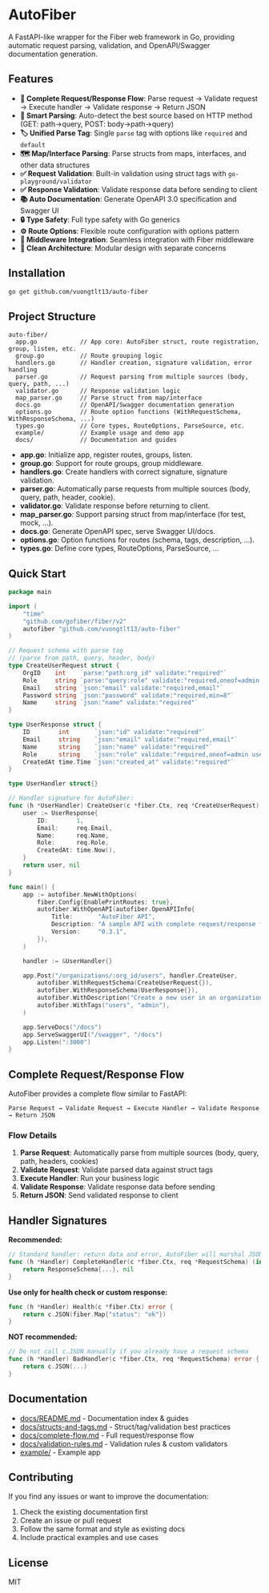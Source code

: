 # AutoFiber

A FastAPI-like wrapper for the Fiber web framework in Go, providing automatic request parsing, validation, and OpenAPI/Swagger documentation generation.

## Features

- **🔄 Complete Request/Response Flow**: Parse request → Validate request → Execute handler → Validate response → Return JSON
- **🧠 Smart Parsing**: Auto-detect the best source based on HTTP method (GET: path→query, POST: body→path→query)
- **🏷️ Unified Parse Tag**: Single `parse` tag with options like `required` and `default`
- **🗺️ Map/Interface Parsing**: Parse structs from maps, interfaces, and other data structures
- **✅ Request Validation**: Built-in validation using struct tags with `go-playground/validator`
- **✅ Response Validation**: Validate response data before sending to client
- **📚 Auto Documentation**: Generate OpenAPI 3.0 specification and Swagger UI
- **🔒 Type Safety**: Full type safety with Go generics
- **⚙️ Route Options**: Flexible route configuration with options pattern
- **🔌 Middleware Integration**: Seamless integration with Fiber middleware
- **🎯 Clean Architecture**: Modular design with separate concerns

## Installation

```sh
go get github.com/vuongtlt13/auto-fiber
```

## Project Structure

```
auto-fiber/
  app.go            // App core: AutoFiber struct, route registration, group, listen, etc.
  group.go          // Route grouping logic
  handlers.go       // Handler creation, signature validation, error handling
  parser.go         // Request parsing from multiple sources (body, query, path, ...)
  validator.go      // Response validation logic
  map_parser.go     // Parse struct from map/interface
  docs.go           // OpenAPI/Swagger documentation generation
  options.go        // Route option functions (WithRequestSchema, WithResponseSchema, ...)
  types.go          // Core types, RouteOptions, ParseSource, etc.
  example/          // Example usage and demo app
  docs/             // Documentation and guides
```

- **app.go**: Initialize app, register routes, groups, listen.
- **group.go**: Support for route groups, group middleware.
- **handlers.go**: Create handlers with correct signature, signature validation.
- **parser.go**: Automatically parse requests from multiple sources (body, query, path, header, cookie).
- **validator.go**: Validate response before returning to client.
- **map_parser.go**: Support parsing struct from map/interface (for test, mock, ...).
- **docs.go**: Generate OpenAPI spec, serve Swagger UI/docs.
- **options.go**: Option functions for routes (schema, tags, description, ...).
- **types.go**: Define core types, RouteOptions, ParseSource, ...

## Quick Start

```go
package main

import (
    "time"
    "github.com/gofiber/fiber/v2"
    autofiber "github.com/vuongtlt13/auto-fiber"
)

// Request schema with parse tag
// (parse from path, query, header, body)
type CreateUserRequest struct {
    OrgID    int    `parse:"path:org_id" validate:"required"`
    Role     string `parse:"query:role" validate:"required,oneof=admin user"`
    Email    string `json:"email" validate:"required,email"`
    Password string `json:"password" validate:"required,min=8"`
    Name     string `json:"name" validate:"required"`
}

type UserResponse struct {
    ID        int       `json:"id" validate:"required"`
    Email     string    `json:"email" validate:"required,email"`
    Name      string    `json:"name" validate:"required"`
    Role      string    `json:"role" validate:"required,oneof=admin user"`
    CreatedAt time.Time `json:"created_at" validate:"required"`
}

type UserHandler struct{}

// Handler signature for AutoFiber:
func (h *UserHandler) CreateUser(c *fiber.Ctx, req *CreateUserRequest) (interface{}, error) {
    user := UserResponse{
        ID:        1,
        Email:     req.Email,
        Name:      req.Name,
        Role:      req.Role,
        CreatedAt: time.Now(),
    }
    return user, nil
}

func main() {
    app := autofiber.NewWithOptions(
        fiber.Config{EnablePrintRoutes: true},
        autofiber.WithOpenAPI(autofiber.OpenAPIInfo{
            Title:       "AutoFiber API",
            Description: "A sample API with complete request/response flow",
            Version:     "0.3.1",
        }),
    )

    handler := &UserHandler{}

    app.Post("/organizations/:org_id/users", handler.CreateUser,
        autofiber.WithRequestSchema(CreateUserRequest{}),
        autofiber.WithResponseSchema(UserResponse{}),
        autofiber.WithDescription("Create a new user in an organization"),
        autofiber.WithTags("users", "admin"),
    )

    app.ServeDocs("/docs")
    app.ServeSwaggerUI("/swagger", "/docs")
    app.Listen(":3000")
}
```

## Complete Request/Response Flow

AutoFiber provides a complete flow similar to FastAPI:

```
Parse Request → Validate Request → Execute Handler → Validate Response → Return JSON
```

### Flow Details

1. **Parse Request**: Automatically parse from multiple sources (body, query, path, headers, cookies)
2. **Validate Request**: Validate parsed data against struct tags
3. **Execute Handler**: Run your business logic
4. **Validate Response**: Validate response data before sending
5. **Return JSON**: Send validated response to client

## Handler Signatures

**Recommended:**

```go
// Standard handler: return data and error, AutoFiber will marshal JSON automatically
func (h *Handler) CompleteHandler(c *fiber.Ctx, req *RequestSchema) (interface{}, error) {
    return ResponseSchema{...}, nil
}
```

**Use only for health check or custom response:**

```go
func (h *Handler) Health(c *fiber.Ctx) error {
    return c.JSON(fiber.Map{"status": "ok"})
}
```

**NOT recommended:**

```go
// Do not call c.JSON manually if you already have a request schema
func (h *Handler) BadHandler(c *fiber.Ctx, req *RequestSchema) error {
    return c.JSON(...)
}
```

## Documentation

- [docs/README.md](docs/README.md) - Documentation index & guides
- [docs/structs-and-tags.md](docs/structs-and-tags.md) - Struct/tag/validation best practices
- [docs/complete-flow.md](docs/complete-flow.md) - Full request/response flow
- [docs/validation-rules.md](docs/validation-rules.md) - Validation rules & custom validators
- [example/](example/) - Example app

## Contributing

If you find any issues or want to improve the documentation:

1. Check the existing documentation first
2. Create an issue or pull request
3. Follow the same format and style as existing docs
4. Include practical examples and use cases

## License

MIT
